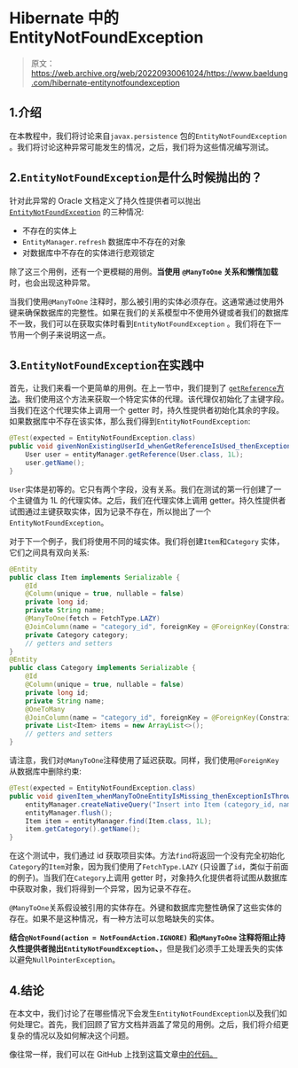 # Hibernate 中的 EntityNotFoundException

> 原文：<https://web.archive.org/web/20220930061024/https://www.baeldung.com/hibernate-entitynotfoundexception>

## 1.介绍

在本教程中，我们将讨论来自`javax.persistence` 包的`EntityNotFoundException` 。我们将讨论这种异常可能发生的情况，之后，我们将为这些情况编写测试。

## 2.`EntityNotFoundException`是什么时候抛出的？

针对此异常的 Oracle 文档定义了持久性提供者可以抛出 [`EntityNotFoundException`](https://web.archive.org/web/20220625072049/https://docs.oracle.com/javaee/7/api/javax/persistence/EntityNotFoundException.html) 的三种情况:

*   不存在的实体上
*   `EntityManager.refresh` 数据库中不存在的对象
*   对数据库中不存在的实体进行悲观锁定

除了这三个用例，还有一个更模糊的用例。**当使用** **`@ManyToOne` 关系和懒惰加载**时，也会出现这种异常。

当我们使用`@ManyToOne` 注释时，那么被引用的实体必须存在。这通常通过使用外键来确保数据库的完整性。如果在我们的关系模型中不使用外键或者我们的数据库不一致，我们可以在获取实体时看到`EntityNotFoundException` 。我们将在下一节用一个例子来说明这一点。

## 3.`EntityNotFoundException`在实践中

首先，让我们来看一个更简单的用例。在上一节中，我们提到了 [`getReference`方法](/web/20220625072049/https://www.baeldung.com/jpa-entity-manager-get-reference)。我们使用这个方法来获取一个特定实体的代理。该代理仅初始化了主键字段。当我们在这个代理实体上调用一个 getter 时，持久性提供者初始化其余的字段。如果数据库中不存在该实体，那么我们得到`EntityNotFoundException`:

```java
@Test(expected = EntityNotFoundException.class)
public void givenNonExistingUserId_whenGetReferenceIsUsed_thenExceptionIsThrown() {
    User user = entityManager.getReference(User.class, 1L);
    user.getName();
} 
```

`User`实体是初等的。它只有两个字段，没有关系。我们在测试的第一行创建了一个主键值为 1L 的代理实体。之后，我们在代理实体上调用 getter。持久性提供者试图通过主键获取实体，因为记录不存在，所以抛出了一个`EntityNotFoundException`。

对于下一个例子，我们将使用不同的域实体。我们将创建`Item`和`Category` 实体，它们之间具有双向关系:

```java
@Entity
public class Item implements Serializable {
    @Id
    @Column(unique = true, nullable = false)
    private long id;
    private String name;
    @ManyToOne(fetch = FetchType.LAZY)
    @JoinColumn(name = "category_id", foreignKey = @ForeignKey(ConstraintMode.NO_CONSTRAINT))
    private Category category;
    // getters and setters
}
@Entity
public class Category implements Serializable {
    @Id
    @Column(unique = true, nullable = false)
    private long id;
    private String name;
    @OneToMany
    @JoinColumn(name = "category_id", foreignKey = @ForeignKey(ConstraintMode.NO_CONSTRAINT))
    private List<Item> items = new ArrayList<>();
    // getters and setters
}
```

请注意，我们对`@ManyToOne`注释使用了延迟获取。同样，我们使用`@ForeignKey` 从数据库中删除约束:

```java
@Test(expected = EntityNotFoundException.class)
public void givenItem_whenManyToOneEntityIsMissing_thenExceptionIsThrown() {
    entityManager.createNativeQuery("Insert into Item (category_id, name, id) values (1, 'test', 1)").executeUpdate();
    entityManager.flush();
    Item item = entityManager.find(Item.class, 1L);
    item.getCategory().getName();
}
```

在这个测试中，我们通过 id 获取项目实体。方法`find`将返回一个没有完全初始化`Category`的`Item`对象，因为我们使用了`FetchType.LAZY` (只设置了`id`，类似于前面的例子)。当我们在`Category`上调用 getter 时，对象持久化提供者将试图从数据库中获取对象，我们将得到一个异常，因为记录不存在。

`@ManyToOne`关系假设被引用的实体存在。外键和数据库完整性确保了这些实体的存在。如果不是这种情况，有一种方法可以忽略缺失的实体。

**结合`@NotFound(action = NotFoundAction.IGNORE)` 和`@ManyToOne` 注释将阻止持久性提供者抛出`EntityNotFoundException`、**，但是我们必须手工处理丢失的实体以避免`NullPointerException`。

## 4.结论

在本文中，我们讨论了在哪些情况下会发生`EntityNotFoundException`以及我们如何处理它。首先，我们回顾了官方文档并涵盖了常见的用例。之后，我们将介绍更复杂的情况以及如何解决这个问题。

像往常一样，我们可以在 GitHub 上找到这篇文章[中的代码。](https://web.archive.org/web/20220625072049/https://github.com/eugenp/tutorials/tree/master/persistence-modules/hibernate-exceptions)